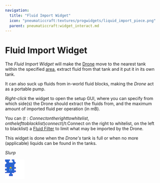 ```yaml
---
navigation:
  title: "Fluid Import Widget"
  icon: "pneumaticcraft:textures/progwidgets/liquid_import_piece.png"
  parent: pneumaticcraft:widget_interact.md
---
```


# Fluid Import Widget

The *Fluid Import Widget* will make the [Drone](../drone.md) move to the nearest tank within the specified [area](./area.md), extract fluid from that tank and it put it in its own tank.

It can also suck up fluids from in-world fluid blocks, making the *Drone* act as a portable pump.

*Right-click* the widget to open the setup GUI, where you can specify from which side(s) the Drone should extract the fluids from, and the maximum amount of imported fluid per operation (in mB).

You can <Color hex="#880">$(t:Connect on the right to whitelist, on the left to blacklist)connect$(/t:Connect on the right to whitelist, on the left to blacklist)</Color> a [Fluid Filter](./liquid_filter.md) to limit what may be imported by the Drone.

This widget is done when the *Drone's* tank is full or when no more (applicable) liquids can be found in the tanks.

*Slurp*

![](liquid_import_piece.png)

